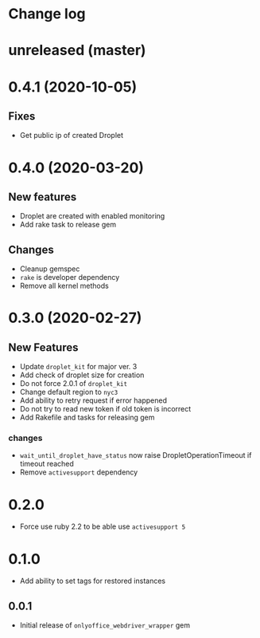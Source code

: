 # Change log

# unreleased (master)

# 0.4.1 (2020-10-05)

## Fixes

* Get public ip of created Droplet

# 0.4.0 (2020-03-20)

## New features

* Droplet are created with enabled monitoring
* Add rake task to release gem

## Changes

* Cleanup gemspec
* `rake` is developer dependency
* Remove all kernel methods

# 0.3.0 (2020-02-27) 

## New Features

* Update `droplet_kit` for major ver. 3
* Add check of droplet size for creation
* Do not force 2.0.1 of `droplet_kit`
* Change default region to `nyc3`
* Add ability to retry request if error happened
* Do not try to read new token if old token is incorrect
* Add Rakefile and tasks for releasing gem

### changes
* `wait_until_droplet_have_status` now raise DropletOperationTimeout if timeout reached
* Remove `activesupport` dependency

# 0.2.0
* Force use ruby 2.2 to be able use `activesupport 5` 

# 0.1.0
* Add ability to set tags for restored instances

## 0.0.1
* Initial release of `onlyoffice_webdriver_wrapper` gem

